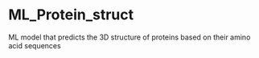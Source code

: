 # ML_Protein_struct
ML model that predicts the 3D structure of proteins based on their amino acid sequences
